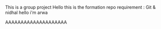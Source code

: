 This is a group project
Hello this is the formation repo 
requirement : Git & nidhal
hello i'm arwa

AAAAAAAAAAAAAAAAAAAA
